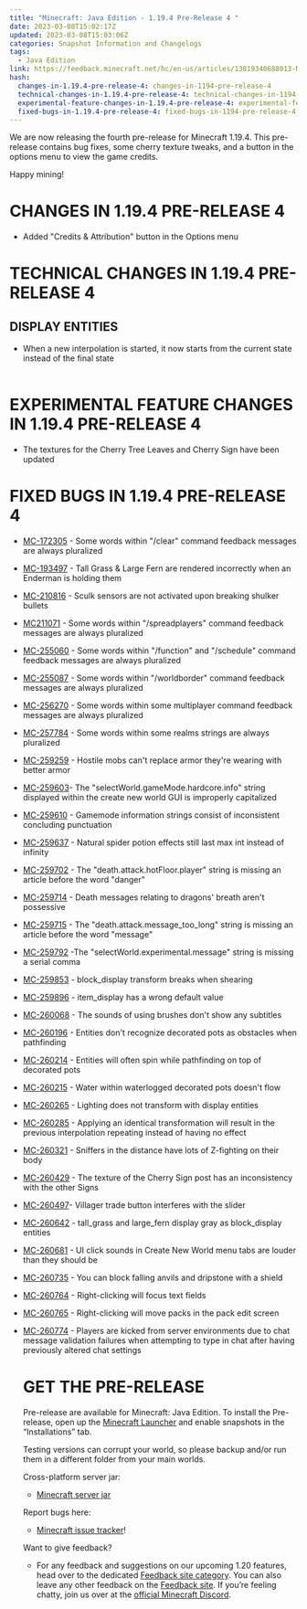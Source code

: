 ```yaml
---
title: "Minecraft: Java Edition - 1.19.4 Pre-Release 4 "
date: 2023-03-08T15:02:17Z
updated: 2023-03-08T15:03:06Z
categories: Snapshot Information and Changelogs
tags:
  - Java Edition
link: https://feedback.minecraft.net/hc/en-us/articles/13819340688013-Minecraft-Java-Edition-1-19-4-Pre-Release-4
hash:
  changes-in-1.19.4-pre-release-4: changes-in-1194-pre-release-4
  technical-changes-in-1.19.4-pre-release-4: technical-changes-in-1194-pre-release-4
  experimental-feature-changes-in-1.19.4-pre-release-4: experimental-feature-changes-in-1194-pre-release-4
  fixed-bugs-in-1.19.4-pre-release-4: fixed-bugs-in-1194-pre-release-4
---
```


We are now releasing the fourth pre-release for Minecraft 1.19.4. This pre-release contains bug fixes, some cherry texture tweaks, and a button in the options menu to view the game credits.  
  
Happy mining! 

# CHANGES IN 1.19.4 PRE-RELEASE 4

- Added "Credits & Attribution" button in the Options menu 

# TECHNICAL CHANGES IN 1.19.4 PRE-RELEASE 4

## DISPLAY ENTITIES 

- When a new interpolation is started, it now starts from the current state instead of the final state  
  ​

# EXPERIMENTAL FEATURE CHANGES IN 1.19.4 PRE-RELEASE 4

- The textures for the Cherry Tree Leaves and Cherry Sign have been updated

# FIXED BUGS IN 1.19.4 PRE-RELEASE 4

- [MC-172305](https://bugs.mojang.com/browse/MC-172305) - Some words within "/clear" command feedback messages are always pluralized

- [MC-193497](https://bugs.mojang.com/browse/MC-193497) - Tall Grass & Large Fern are rendered incorrectly when an Enderman is holding them

- [MC-210816](https://bugs.mojang.com/browse/MC-210816) - Sculk sensors are not activated upon breaking shulker bullets

- [MC211071](https://bugs.mojang.com/browse/MC-211071) - Some words within "/spreadplayers" command feedback messages are always pluralized

- [MC-255060](https://bugs.mojang.com/browse/MC-255060) - Some words within "/function" and "/schedule" command feedback messages are always pluralized

- [MC-255087](https://bugs.mojang.com/browse/MC-255087) - Some words within "/worldborder" command feedback messages are always pluralized

- [MC-256270](https://bugs.mojang.com/browse/MC-256270) - Some words within some multiplayer command feedback messages are always pluralized

- [MC-257784](https://bugs.mojang.com/browse/MC-257784) - Some words within some realms strings are always pluralized

- [MC-259259](https://bugs.mojang.com/browse/MC-259259) - Hostile mobs can't replace armor they're wearing with better armor

- [MC-259603](https://bugs.mojang.com/browse/MC-259603)- The "selectWorld.gameMode.hardcore.info" string displayed within the create new world GUI is improperly capitalized

- [MC-259610](https://bugs.mojang.com/browse/MC-259610) - Gamemode information strings consist of inconsistent concluding punctuation

- [MC-259637](https://bugs.mojang.com/browse/MC-259637) - Natural spider potion effects still last max int instead of infinity

- [MC-259702](https://bugs.mojang.com/browse/MC-259702) - The "death.attack.hotFloor.player" string is missing an article before the word "danger"

- [MC-259714](https://bugs.mojang.com/browse/MC-259714) - Death messages relating to dragons' breath aren't possessive

- [MC-259715](https://bugs.mojang.com/browse/MC-259715) - The "death.attack.message_too_long" string is missing an article before the word "message"

- [MC-259792](https://bugs.mojang.com/browse/MC-259792) -The "selectWorld.experimental.message" string is missing a serial comma

- [MC-259853](https://bugs.mojang.com/browse/MC-259853) - block_display transform breaks when shearing

- [MC-259896](https://bugs.mojang.com/browse/MC-259896) - item_display has a wrong default value

- [MC-260068](https://bugs.mojang.com/browse/MC-260068) - The sounds of using brushes don't show any subtitles

- [MC-260196](https://bugs.mojang.com/browse/MC-260196) - Entities don't recognize decorated pots as obstacles when pathfinding

- [MC-260214](https://bugs.mojang.com/browse/MC-260214) - Entities will often spin while pathfinding on top of decorated pots

- [MC-260215](https://bugs.mojang.com/browse/MC-260215) - Water within waterlogged decorated pots doesn't flow

- [MC-260265](https://bugs.mojang.com/browse/MC-260265) - Lighting does not transform with display entities

- [MC-260285](https://bugs.mojang.com/browse/MC-260285) - Applying an identical transformation will result in the previous interpolation repeating instead of having no effect

- [MC-260321](https://bugs.mojang.com/browse/MC-260321) - Sniffers in the distance have lots of Z-fighting on their body

- [MC-260429](https://bugs.mojang.com/browse/MC-260429) - The texture of the Cherry Sign post has an inconsistency with the other Signs

- [MC-260497](https://bugs.mojang.com/browse/MC-260497)- Villager trade button interferes with the slider

- [MC-260642](https://bugs.mojang.com/browse/MC-260642) - tall_grass and large_fern display gray as block_display entities

- [MC-260681](https://bugs.mojang.com/browse/MC-260681) - UI click sounds in Create New World menu tabs are louder than they should be

- [MC-260735](https://bugs.mojang.com/browse/MC-260735) - You can block falling anvils and dripstone with a shield

- [MC-260764](https://bugs.mojang.com/browse/MC-260764) - Right-clicking will focus text fields

- [MC-260765](https://bugs.mojang.com/browse/MC-260765) - Right-clicking will move packs in the pack edit screen

- [MC-260774](https://bugs.mojang.com/browse/MC-260774) - Players are kicked from server environments due to chat message validation failures when attempting to type in chat after having previously altered chat settings  
    

  # GET THE PRE-RELEASE

  Pre-release are available for Minecraft: Java Edition. To install the Pre-release, open up the [Minecraft Launcher](https://www.minecraft.net/download.html) and enable snapshots in the “Installations” tab.

  Testing versions can corrupt your world, so please backup and/or run them in a different folder from your main worlds.

  Cross-platform server jar:

  - [Minecraft server jar](https://piston-data.mojang.com/v1/objects/cedc29f7e4927bfe58c96e67495a73c7333c75cd/server.jar)

  Report bugs here:

  - [Minecraft issue tracker](https://bugs.mojang.com/projects/MC/summary)!

  Want to give feedback?

  - For any feedback and suggestions on our upcoming 1.20 features, head over to the dedicated [Feedback site category](https://aka.ms/MC120Feedback). You can also leave any other feedback on the [Feedback site](https://aka.ms/JavaSnapshotFeedback). If you’re feeling chatty, join us over at the [official Minecraft Discord](https://discordapp.com/invite/minecraft).

  ​

